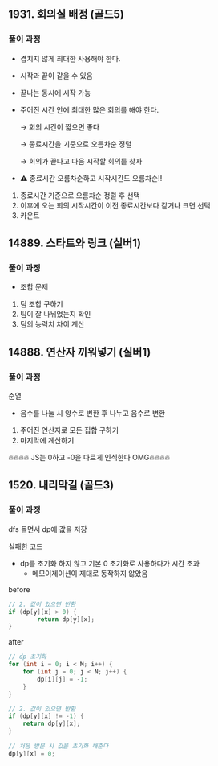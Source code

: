 ## 1931. 회의실 배정 (골드5)

### 풀이 과정

- 겹치지 않게 최대한 사용해야 한다.
- 시작과 끝이 같을 수 있음
- 끝나는 동시에 시작 가능

- 주어진 시간 안에 최대한 많은 회의를 해야 한다.
    
    → 회의 시간이 짧으면 좋다
    
    → 종료시간을 기준으로 오름차순 정렬
    
    → 회의가 끝나고 다음 시작할 회의를 찾자
    
- ⚠️ 종료시간 오름차순하고 시작시간도 오름차순!!

1. 종료시간 기준으로 오름차순 정렬 후 선택
2. 이후에 오는 회의 시작시간이 이전 종료시간보다 같거나 크면 선택
3. 카운트

## 14889. 스타트와 링크 (실버1)

### 풀이 과정

- 조합 문제
1. 팀 조합 구하기
2. 팀이 잘 나뉘었는지 확인
3. 팀의 능력치 차이 계산


## 14888. 연산자 끼워넣기 (실버1)

### 풀이 과정
순열

- 음수를 나눌 시 양수로 변환 후 나누고 음수로 변환

1. 주어진 연산자로 모든 집합 구하기
2. 마지막에 계산하기

🔥🔥🔥🔥 JS는 0하고 -0을 다르게 인식한다 OMG🔥🔥🔥🔥


## 1520. 내리막길 (골드3)

### 풀이 과정

dfs 돌면서 dp에 값을 저장

실패한 코드

- dp를 초기화 하지 않고 기본 0 초기화로 사용하다가 시간 초과
    - 메모이제이션이 제대로 동작하지 않았음

before

```java
// 2. 값이 있으면 반환
if (dp[y][x] > 0) {
		return dp[y][x];
}
```

after

```java
// dp 초기화
for (int i = 0; i < M; i++) {
	for (int j = 0; j < N; j++) {
		dp[i][j] = -1;
	}
}

// 2. 값이 있으면 반환
if (dp[y][x] != -1) {
	return dp[y][x];
}
		
// 처음 방문 시 값을 초기화 해준다 
dp[y][x] = 0;
```